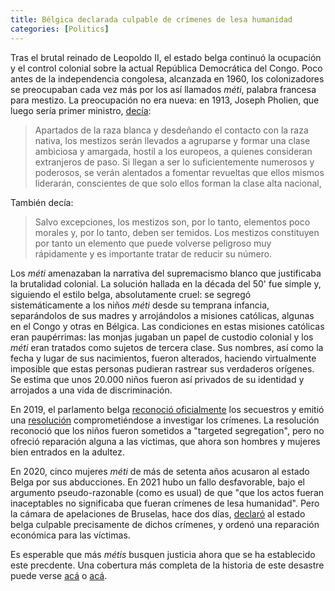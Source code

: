 ```yaml
---
title: Bélgica declarada culpable de crímenes de lesa humanidad
categories: [Politics]
---
```


Tras el brutal reinado de Leopoldo II, el estado belga continuó la ocupación y
el control colonial sobre la actual República Democrática del Congo. Poco antes
de la independencia congolesa, alcanzada en 1960, los colonizadores se
preocupaban cada vez más por los así llamados *méti*, palabra francesa para
mestizo. La preocupación no era nueva: en 1913, Joseph Pholien, que luego 
sería primer ministro, [decía](https://rebelion.org/el-mayor-secuestro-de-la-historia-los-metis-del-congo-belga/):

> Apartados de la raza blanca y desdeñando el contacto con la raza nativa, los
> mestizos serán llevados a agruparse y formar una clase ambiciosa y amargada,
> hostil a los europeos, a quienes consideran extranjeros de paso. Si llegan a
> ser lo suficientemente numerosos y poderosos, se verán alentados a fomentar
> revueltas que ellos mismos liderarán, conscientes de que solo ellos forman la
> clase alta nacional, 

También decía: 

> Salvo excepciones, los mestizos son, por lo tanto, elementos poco morales y,
> por lo tanto, deben ser temidos. Los mestizos constituyen por tanto un
> elemento que puede volverse peligroso muy rápidamente y es importante tratar
> de reducir su número.

Los *méti* amenazaban la narrativa del supremacismo blanco que justificaba 
la brutalidad colonial. La solución hallada en la década del 50' fue simple y,
siguiendo el estilo belga, absolutamente cruel: se segregó sistemáticamente a
los niños *méti* desde su temprana infancia, separándolos de sus madres y
arrojándolos a misiones católicas, algunas en el Congo y otras en Bélgica.
Las condiciones en estas misiones católicas eran paupérrimas: las monjas 
jugaban un papel de custodio colonial y los *méti* eran tratados como 
sujetos de tercera clase. Sus nombres, así como la fecha y lugar de sus
nacimientos, fueron alterados, haciendo virtualmente imposible que estas
personas pudieran rastrear sus verdaderos orígenes. Se estima que unos 20.000
niños fueron así privados de su identidad y arrojados a una vida de discriminación.


En 2019, el parlamento belga [reconoció oficialmente](https://www.bbc.com/news/world-europe-47817530)
los secuestros y emitió una [resolución](https://diplomatie.belgium.be/en/implementation-metis-parliamentary-resolution-continues) comprometiéndose a investigar los crímenes.
La resolución reconoció que los niños fueron sometidos a "targeted segregation",
pero no ofreció reparación alguna a las víctimas, que ahora son hombres y
mujeres bien entrados en la adultez.

En 2020, cinco mujeres *méti* de más de setenta años acusaron al estado Belga por sus
abducciones. En 2021 hubo un fallo desfavorable, bajo el argumento pseudo-razonable 
(como es usual) de que "que los actos fueran inaceptables no significaba que
fueran crímenes de lesa humanidad". Pero la cámara de apelaciones de Bruselas,
hace dos días,
[declaró](https://www.politico.eu/article/belgium-guilty-crimes-against-humanity-kidnapping-mixed-race-congo-children-court-appeal/)
al estado belga 
culpable precisamente de dichos crímenes, y ordenó una reparación económica
para las víctimas. 

Es esperable que más *métis* busquen justicia ahora que se ha establecido este precdente. Una cobertura más completa de la historia de este desastre puede 
verse [acá](https://www.theguardian.com/world/2024/dec/01/mixed-race-kidnappings-belgian-congo-belgium) 
o [acá](https://www.aljazeera.com/news/2024/12/3/crime-against-humanity-why-has-a-court-found-belgium-guilty-of-kidnapping).



